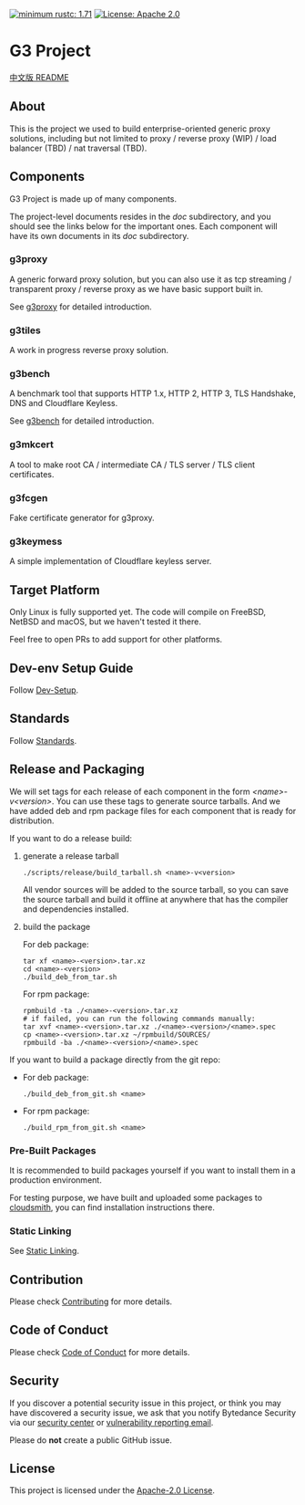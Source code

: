 [![minimum rustc: 1.71](https://img.shields.io/badge/minimum%20rustc-1.71-green?logo=rust)](https://www.whatrustisit.com)
[![License: Apache 2.0](https://img.shields.io/badge/license-Apache_2.0-blue.svg)](LICENSE)

# G3 Project

[中文版 README](README.zh_CN.md)

## About

This is the project we used to build enterprise-oriented generic proxy solutions,
including but not limited to proxy / reverse proxy (WIP) / load balancer (TBD) / nat traversal (TBD).

## Components

G3 Project is made up of many components.

The project-level documents resides in the *doc* subdirectory, and you should see the links below for the important ones.
Each component will have its own documents in its *doc* subdirectory.

### g3proxy

A generic forward proxy solution, but you can also use it as tcp streaming / transparent proxy / reverse proxy
as we have basic support built in.

See [g3proxy](g3proxy/README.md) for detailed introduction.

### g3tiles

A work in progress reverse proxy solution.

### g3bench

A benchmark tool that supports HTTP 1.x, HTTP 2, HTTP 3, TLS Handshake, DNS and Cloudflare Keyless.

See [g3bench](g3bench/README.md) for detailed introduction.

### g3mkcert

A tool to make root CA / intermediate CA / TLS server / TLS client certificates.

### g3fcgen

Fake certificate generator for g3proxy.

### g3keymess

A simple implementation of Cloudflare keyless server.

## Target Platform

Only Linux is fully supported yet. The code will compile on FreeBSD, NetBSD and macOS, but we haven't tested it there.

Feel free to open PRs to add support for other platforms.

## Dev-env Setup Guide

Follow [Dev-Setup](doc/dev-setup.md).

## Standards

Follow [Standards](doc/standards.md).

## Release and Packaging

We will set tags for each release of each component in the form *\<name\>-v\<version\>*.
You can use these tags to generate source tarballs.
And we have added deb and rpm package files for each component that is ready for distribution.

If you want to do a release build:

 1. generate a release tarball

    ```shell
    ./scripts/release/build_tarball.sh <name>-v<version>
    ```

    All vendor sources will be added to the source tarball, so you can save the source tarball and build it offline at
    anywhere that has the compiler and dependencies installed.

 2. build the package

    For deb package:
    ```shell
    tar xf <name>-<version>.tar.xz
    cd <name>-<version>
    ./build_deb_from_tar.sh
    ```

    For rpm package:
    ```shell
    rpmbuild -ta ./<name>-<version>.tar.xz
    # if failed, you can run the following commands manually:
    tar xvf <name>-<version>.tar.xz ./<name>-<version>/<name>.spec
    cp <name>-<version>.tar.xz ~/rpmbuild/SOURCES/
    rpmbuild -ba ./<name>-<version>/<name>.spec
    ```

If you want to build a package directly from the git repo:

 - For deb package:

   ```shell
   ./build_deb_from_git.sh <name>
   ```

 - For rpm package:

   ```shell
   ./build_rpm_from_git.sh <name>
   ```

### Pre-Built Packages

It is recommended to build packages yourself if you want to install them in a production environment.

For testing purpose, we have built and uploaded some packages to
[cloudsmith](https://cloudsmith.io/~g3-oqh/repos/g3-J0E/packages/), you can find installation instructions there.

### Static Linking

See [Static Linking](doc/static-linking.md).

## Contribution

Please check [Contributing](CONTRIBUTING.md) for more details.

## Code of Conduct

Please check [Code of Conduct](CODE_OF_CONDUCT.md) for more details.

## Security

If you discover a potential security issue in this project, or think you may
have discovered a security issue, we ask that you notify Bytedance Security via our
[security center](https://security.bytedance.com/src) or [vulnerability reporting email](mailto:sec@bytedance.com).

Please do **not** create a public GitHub issue.

## License

This project is licensed under the [Apache-2.0 License](LICENSE).
